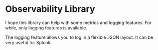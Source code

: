 # Observability Library

I hope this library can help with some metrics and logging features. For while, 
only logging features is available.

The logging feature allows you to log in a flexible JSON layout. It can be very useful for Splunk. 
